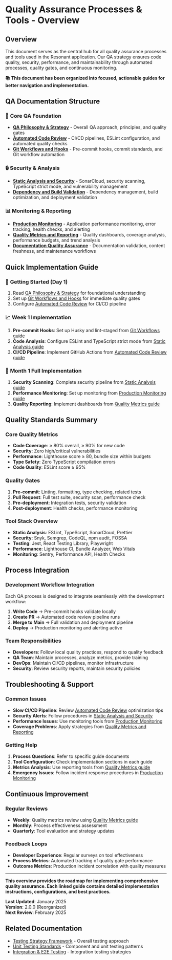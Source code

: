 # Quality Assurance Processes & Tools - Overview

## Overview

This document serves as the central hub for all quality assurance processes and tools used in the Resonant application. Our QA strategy ensures code quality, security, performance, and maintainability through automated processes, quality gates, and continuous monitoring.

**📚 This document has been organized into focused, actionable guides for better navigation and implementation.**

## QA Documentation Structure

### 🎯 **Core QA Foundation**

- **[QA Philosophy & Strategy](qa-philosophy-and-strategy.md)** - Overall QA approach, principles, and quality gates
- **[Automated Code Review](automated-code-review.md)** - CI/CD pipelines, ESLint configuration, and automated quality checks
- **[Git Workflows and Hooks](git-workflows-and-hooks.md)** - Pre-commit hooks, commit standards, and Git workflow automation

### 🔒 **Security & Analysis**

- **[Static Analysis and Security](static-analysis-and-security.md)** - SonarCloud, security scanning, TypeScript strict mode, and vulnerability management
- **[Dependency and Build Validation](dependency-and-build-validation.md)** - Dependency management, build optimization, and deployment validation

### 📊 **Monitoring & Reporting**

- **[Production Monitoring](production-monitoring.md)** - Application performance monitoring, error tracking, health checks, and alerting
- **[Quality Metrics and Reporting](quality-metrics-and-reporting.md)** - Quality dashboards, coverage analysis, performance budgets, and trend analysis
- **[Documentation Quality Assurance](documentation-quality-assurance.md)** - Documentation validation, content freshness, and maintenance workflows

## Quick Implementation Guide

### 🚀 **Getting Started (Day 1)**

1. Read [QA Philosophy & Strategy](qa-philosophy-and-strategy.md) for foundational understanding
2. Set up [Git Workflows and Hooks](git-workflows-and-hooks.md) for immediate quality gates
3. Configure [Automated Code Review](automated-code-review.md) for CI/CD pipeline

### 📈 **Week 1 Implementation**

1. **Pre-commit Hooks**: Set up Husky and lint-staged from [Git Workflows guide](git-workflows-and-hooks.md)
2. **Code Analysis**: Configure ESLint and TypeScript strict mode from [Static Analysis guide](static-analysis-and-security.md)
3. **CI/CD Pipeline**: Implement GitHub Actions from [Automated Code Review guide](automated-code-review.md)

### 🔧 **Month 1 Full Implementation**

1. **Security Scanning**: Complete security pipeline from [Static Analysis guide](static-analysis-and-security.md)
2. **Performance Monitoring**: Set up monitoring from [Production Monitoring guide](production-monitoring.md)
3. **Quality Reporting**: Implement dashboards from [Quality Metrics guide](quality-metrics-and-reporting.md)

## Quality Standards Summary

### **Core Quality Metrics**

- **Code Coverage**: ≥ 80% overall, ≥ 90% for new code
- **Security**: Zero high/critical vulnerabilities
- **Performance**: Lighthouse score ≥ 80, bundle size within budgets
- **Type Safety**: Zero TypeScript compilation errors
- **Code Quality**: ESLint score ≥ 95%

### **Quality Gates**

1. **Pre-commit**: Linting, formatting, type checking, related tests
2. **Pull Request**: Full test suite, security scan, performance check
3. **Pre-deployment**: Integration tests, security validation
4. **Post-deployment**: Health checks, performance monitoring

### **Tool Stack Overview**

- **Static Analysis**: ESLint, TypeScript, SonarCloud, Prettier
- **Security**: Snyk, Semgrep, CodeQL, npm audit, FOSSA
- **Testing**: Jest, React Testing Library, Playwright
- **Performance**: Lighthouse CI, Bundle Analyzer, Web Vitals
- **Monitoring**: Sentry, Performance API, Health Checks

## Process Integration

### **Development Workflow Integration**

Each QA process is designed to integrate seamlessly with the development workflow:

1. **Write Code** → Pre-commit hooks validate locally
2. **Create PR** → Automated code review pipeline runs
3. **Merge to Main** → Full validation and deployment pipeline
4. **Deploy** → Production monitoring and alerting active

### **Team Responsibilities**

- **Developers**: Follow local quality practices, respond to quality feedback
- **QA Team**: Maintain processes, analyze metrics, provide training
- **DevOps**: Maintain CI/CD pipelines, monitor infrastructure
- **Security**: Review security reports, maintain security policies

## Troubleshooting & Support

### **Common Issues**

- **Slow CI/CD Pipeline**: Review [Automated Code Review](automated-code-review.md) optimization tips
- **Security Alerts**: Follow procedures in [Static Analysis and Security](static-analysis-and-security.md)
- **Performance Issues**: Use monitoring tools from [Production Monitoring](production-monitoring.md)
- **Coverage Problems**: Apply strategies from [Quality Metrics and Reporting](quality-metrics-and-reporting.md)

### **Getting Help**

1. **Process Questions**: Refer to specific guide documents
2. **Tool Configuration**: Check implementation sections in each guide
3. **Metrics Analysis**: Use reporting tools from [Quality Metrics guide](quality-metrics-and-reporting.md)
4. **Emergency Issues**: Follow incident response procedures in [Production Monitoring](production-monitoring.md)

## Continuous Improvement

### **Regular Reviews**

- **Weekly**: Quality metrics review using [Quality Metrics guide](quality-metrics-and-reporting.md)
- **Monthly**: Process effectiveness assessment
- **Quarterly**: Tool evaluation and strategy updates

### **Feedback Loops**

- **Developer Experience**: Regular surveys on tool effectiveness
- **Process Metrics**: Automated tracking of quality gate performance
- **Outcome Metrics**: Production incident correlation with quality measures

---

**This overview provides the roadmap for implementing comprehensive quality assurance. Each linked guide contains detailed implementation instructions, configurations, and best practices.**

**Last Updated**: January 2025  
**Version**: 2.0.0 (Reorganized)  
**Next Review**: February 2025

## Related Documentation

- [Testing Strategy Framework](testing-strategy-framework.md) - Overall testing approach
- [Unit Testing Standards](unit-testing-standards.md) - Component and unit testing patterns
- [Integration & E2E Testing](integration-e2e-testing.md) - Integration testing strategies
